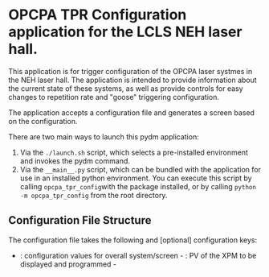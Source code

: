 # OPCPA TPR Configuration application for the LCLS NEH laser hall.

This application is for trigger configuration of the OPCPA laser systmes in
the NEH laser hall. The application is intended to provide information about
the current state of these systems, as well as provide controls for easy
changes to repetition rate and "goose" triggering configuration.

The application accepts a configuration file and generates a screen based on
the configuration.

There are two main ways to launch this pydm application:
1. Via the `./launch.sh` script, which selects a pre-installed environment
   and invokes the pydm command.
2. Via the `__main__.py` script, which can be bundled with the application
   for use in an installed python environment. You can execute this script
   by calling `opcpa_tpr_config`with the package installed, or by calling
   `python -m opcpa_tpr_config` from the root directory.

## Configuration File Structure

The configuration file takes the following <required> and [optional] configuration keys:

- <main> : configuration values for overall system/screen
  - <xpm_pv> : PV of the XPM to be displayed and programmed
  - <title> : The title of the main screen
- <lasers> : The laser system(s) to be supported
  - <laser_name> : Laser system name
    - <laser_desc> : Description of the laser system
    - <tpr_base> : Base PV of the TPR for this laser system
    - <channels> : TPR channels to be supported
      - <ch name> : Name of TPR channel
        - <desc> : Channel description
        - <ch> : Channel number
        - <show> : Boolean flag to display the trigger on the screen
    - <rep_rates> : Mapping of rates to TPR Event codes
      - <rate> : <code>
    - <rate_configs> : Mapping of configuration buttons to channel config(s)
      - <cfg_name> : Configuration name
        - <rate> : Configuration description
        - <ch> : Channel to configure. Maps to channel in <lasers>/<channels>
          - [ratemode] : Ratemode to configure. Accepts "Seq" or "Fixed".
          - [rate] : Rate to configure. Uses the <code> mapped by <rate> in
                     <rep_rates>.
          - [enable] : Enables/disables the channel. Accepts "Enabled" or
                       "Disabled".
          - [op] : Sets the trigger complementary logic. Accepts "NOOP",
                   "AND", and "OR".

Example configuration:


main:
    xpm_pv: "DAQ:TST:XPM:0:SEQCODES"
    title: "Example Rep. Rate Configuration"

lasers:
  laser_1:
    laser_desc: "Laser 1 TPR Configuration"
    tpr_base: "LAS:TST:TPR:01"

    channels:
      ch0:
        desc: "Channel 0"
        ch: "00"
        show: True
      ch1:
        desc: "Channel 1"
        ch: "01"
        show: True

    rep_rates:
      130: 256
      260: 257
      650: 258
      1300: 259

    rate_configs:
       cfg_130:
         rate: "130 Hz"
         ch0:
           ratemode: "Seq"
           rate: 130
           enable: "Enabled"
         ch1:
           ratemode: "Seq"
           rate: 130
           enable: "Enabled"

       cfg_260:
         rate: "260 Hz"
         ch0:
           ratemode: "Seq"
           rate: 260
           enable: "Enabled"
         ch1:
           ratemode: "Seq"
           rate: 260
           enable: "Enabled"

       cfg_CH0_AND:
         rate: "260 Hz CH0 AND"
         ch0:
           ratemode: "Seq"
           rate: 260
           enable: "Enabled"
           op: "AND"

       cfg_disable:
         rate: "CH0/1 Disable"
         ch0:
           enable: "Disabled"
         ch1:
           enable: "Disabled"
